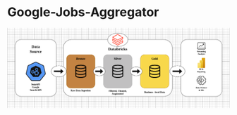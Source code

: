 # Google-Jobs-Aggregator
![Image Al](https://github.com/Abhishekmohite25/Google-Jobs-Aggregator/blob/f0532c84a87a8ee9b4f2973546c465cff8da3f43/Images/google_jobs_architecture.png)
